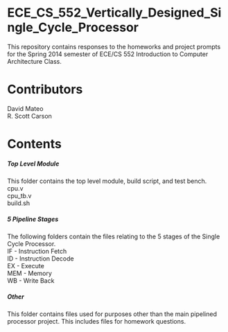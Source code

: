 <h1>ECE_CS_552_Vertically_Designed_Single_Cycle_Processor</h1>
  
  This repository contains responses to the homeworks and project prompts for the Spring 2014 semester of ECE/CS 552        Introduction to Computer Architecture Class.  
  
<h1>Contributors</h1>

  David Mateo<br>
  R. Scott Carson
  
<h1>Contents</h1>

<h5>Top Level Module</h5>
This folder contains the top level module, build script, and test bench.<br>
cpu.v<br>
cpu_tb.v<br>
build.sh<br>

<h5>5 Pipeline Stages</h5>
The following folders contain the files relating to the 5 stages of the Single Cycle Processor.<br>
IF - Instruction Fetch<br>
ID - Instruction Decode<br>
EX - Execute<br>
MEM - Memory<br>
WB - Write Back<br>

<h5>Other</h5>
This folder contains files used for purposes other than the main pipelined processor project.  This includes files for homework questions.



